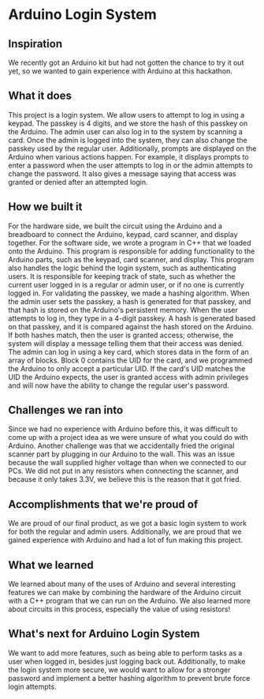 # Arduino Login System

## Inspiration
We recently got an Arduino kit but had not gotten the chance to try it out yet, so we wanted to gain experience with Arduino at this hackathon.

## What it does
This project is a login system. We allow users to attempt to log in using a keypad. The passkey is 4 digits, and we store the hash of this passkey on the Arduino. The admin user can also log in to the system by scanning a card. Once the admin is logged into the system, they can also change the passkey used by the regular user. Additionally, prompts are displayed on the Arduino when various actions happen. For example, it displays prompts to enter a password when the user attempts to log in or the admin attempts to change the password. It also gives a message saying that access was granted or denied after an attempted login.

## How we built it
For the hardware side, we built the circuit using the Arduino and a breadboard to connect the Arduino, keypad, card scanner, and display together. For the software side, we wrote a program in C++ that we loaded onto the Arduino. This program is responsible for adding functionality to the Arduino parts, such as the keypad, card scanner, and display. This program also handles the logic behind the login system, such as authenticating users. It is responsible for keeping track of state, such as whether the current user logged in is a regular or admin user, or if no one is currently logged in. For validating the passkey, we made a hashing algorithm. When the admin user sets the passkey, a hash is generated for that passkey, and that hash is stored on the Arduino's persistent memory. When the user attempts to log in, they type in a 4-digit passkey. A hash is generated based on that passkey, and it is compared against the hash stored on the Arduino. If both hashes match, then the user is granted access; otherwise, the system will display a message telling them that their access was denied. The admin can log in using a key card, which stores data in the form of an array of blocks. Block 0 contains the UID for the card, and we programmed the Arduino to only accept a particular UID. If the card's UID matches the UID the Arduino expects, the user is granted access with admin privileges and will now have the ability to change the regular user's password.

## Challenges we ran into
Since we had no experience with Arduino before this, it was difficult to come up with a project idea as we were unsure of what you could do with Arduino. Another challenge was that we accidentally fried the original scanner part by plugging in our Arduino to the wall. This was an issue because the wall supplied higher voltage than when we connected to our PCs. We did not put in any resistors when connecting the scanner, and because it only takes 3.3V, we believe this is the reason that it got fried.

## Accomplishments that we're proud of
We are proud of our final product, as we got a basic login system to work for both the regular and admin users. Additionally, we are proud that we gained experience with Arduino and had a lot of fun making this project.

## What we learned
We learned about many of the uses of Arduino and several interesting features we can make by combining the hardware of the Arduino circuit with a C++ program that we can run on the Arduino. We also learned more about circuits in this process, especially the value of using resistors!

## What's next for Arduino Login System
We want to add more features, such as being able to perform tasks as a user when logged in, besides just logging back out. Additionally, to make the login system more secure, we would want to allow for a stronger password and implement a better hashing algorithm to prevent brute force login attempts.
